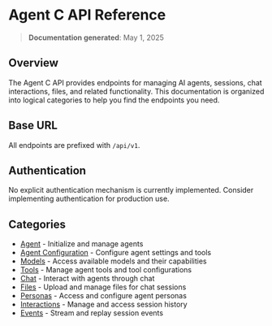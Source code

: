 # Agent C API Reference

> **Documentation generated**: May 1, 2025

## Overview

The Agent C API provides endpoints for managing AI agents, sessions, chat interactions, files, and related functionality. This documentation is organized into logical categories to help you find the endpoints you need.

## Base URL

All endpoints are prefixed with `/api/v1`.

## Authentication

No explicit authentication mechanism is currently implemented. Consider implementing authentication for production use.

## Categories

- [Agent](agent.md) - Initialize and manage agents
- [Agent Configuration](agent_configuration.md) - Configure agent settings and tools
- [Models](models.md) - Access available models and their capabilities
- [Tools](tools.md) - Manage agent tools and tool configurations
- [Chat](chat.md) - Interact with agents through chat
- [Files](files.md) - Upload and manage files for chat sessions
- [Personas](personas.md) - Access and configure agent personas
- [Interactions](interactions.md) - Manage and access session history
- [Events](events.md) - Stream and replay session events